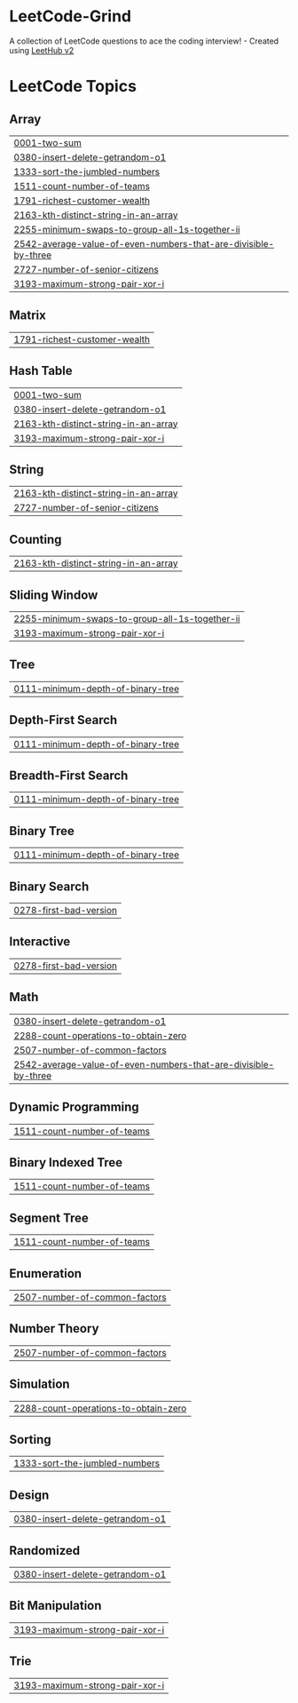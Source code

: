 # LeetCode-Grind
A collection of LeetCode questions to ace the coding interview! - Created using [LeetHub v2](https://github.com/arunbhardwaj/LeetHub-2.0)

<!---LeetCode Topics Start-->
# LeetCode Topics
## Array
|  |
| ------- |
| [0001-two-sum](https://github.com/bsimonson1/LeetCode-Grind/tree/master/0001-two-sum) |
| [0380-insert-delete-getrandom-o1](https://github.com/bsimonson1/LeetCode-Grind/tree/master/0380-insert-delete-getrandom-o1) |
| [1333-sort-the-jumbled-numbers](https://github.com/bsimonson1/LeetCode-Grind/tree/master/1333-sort-the-jumbled-numbers) |
| [1511-count-number-of-teams](https://github.com/bsimonson1/LeetCode-Grind/tree/master/1511-count-number-of-teams) |
| [1791-richest-customer-wealth](https://github.com/bsimonson1/LeetCode-Grind/tree/master/1791-richest-customer-wealth) |
| [2163-kth-distinct-string-in-an-array](https://github.com/bsimonson1/LeetCode-Grind/tree/master/2163-kth-distinct-string-in-an-array) |
| [2255-minimum-swaps-to-group-all-1s-together-ii](https://github.com/bsimonson1/LeetCode-Grind/tree/master/2255-minimum-swaps-to-group-all-1s-together-ii) |
| [2542-average-value-of-even-numbers-that-are-divisible-by-three](https://github.com/bsimonson1/LeetCode-Grind/tree/master/2542-average-value-of-even-numbers-that-are-divisible-by-three) |
| [2727-number-of-senior-citizens](https://github.com/bsimonson1/LeetCode-Grind/tree/master/2727-number-of-senior-citizens) |
| [3193-maximum-strong-pair-xor-i](https://github.com/bsimonson1/LeetCode-Grind/tree/master/3193-maximum-strong-pair-xor-i) |
## Matrix
|  |
| ------- |
| [1791-richest-customer-wealth](https://github.com/bsimonson1/LeetCode-Grind/tree/master/1791-richest-customer-wealth) |
## Hash Table
|  |
| ------- |
| [0001-two-sum](https://github.com/bsimonson1/LeetCode-Grind/tree/master/0001-two-sum) |
| [0380-insert-delete-getrandom-o1](https://github.com/bsimonson1/LeetCode-Grind/tree/master/0380-insert-delete-getrandom-o1) |
| [2163-kth-distinct-string-in-an-array](https://github.com/bsimonson1/LeetCode-Grind/tree/master/2163-kth-distinct-string-in-an-array) |
| [3193-maximum-strong-pair-xor-i](https://github.com/bsimonson1/LeetCode-Grind/tree/master/3193-maximum-strong-pair-xor-i) |
## String
|  |
| ------- |
| [2163-kth-distinct-string-in-an-array](https://github.com/bsimonson1/LeetCode-Grind/tree/master/2163-kth-distinct-string-in-an-array) |
| [2727-number-of-senior-citizens](https://github.com/bsimonson1/LeetCode-Grind/tree/master/2727-number-of-senior-citizens) |
## Counting
|  |
| ------- |
| [2163-kth-distinct-string-in-an-array](https://github.com/bsimonson1/LeetCode-Grind/tree/master/2163-kth-distinct-string-in-an-array) |
## Sliding Window
|  |
| ------- |
| [2255-minimum-swaps-to-group-all-1s-together-ii](https://github.com/bsimonson1/LeetCode-Grind/tree/master/2255-minimum-swaps-to-group-all-1s-together-ii) |
| [3193-maximum-strong-pair-xor-i](https://github.com/bsimonson1/LeetCode-Grind/tree/master/3193-maximum-strong-pair-xor-i) |
## Tree
|  |
| ------- |
| [0111-minimum-depth-of-binary-tree](https://github.com/bsimonson1/LeetCode-Grind/tree/master/0111-minimum-depth-of-binary-tree) |
## Depth-First Search
|  |
| ------- |
| [0111-minimum-depth-of-binary-tree](https://github.com/bsimonson1/LeetCode-Grind/tree/master/0111-minimum-depth-of-binary-tree) |
## Breadth-First Search
|  |
| ------- |
| [0111-minimum-depth-of-binary-tree](https://github.com/bsimonson1/LeetCode-Grind/tree/master/0111-minimum-depth-of-binary-tree) |
## Binary Tree
|  |
| ------- |
| [0111-minimum-depth-of-binary-tree](https://github.com/bsimonson1/LeetCode-Grind/tree/master/0111-minimum-depth-of-binary-tree) |
## Binary Search
|  |
| ------- |
| [0278-first-bad-version](https://github.com/bsimonson1/LeetCode-Grind/tree/master/0278-first-bad-version) |
## Interactive
|  |
| ------- |
| [0278-first-bad-version](https://github.com/bsimonson1/LeetCode-Grind/tree/master/0278-first-bad-version) |
## Math
|  |
| ------- |
| [0380-insert-delete-getrandom-o1](https://github.com/bsimonson1/LeetCode-Grind/tree/master/0380-insert-delete-getrandom-o1) |
| [2288-count-operations-to-obtain-zero](https://github.com/bsimonson1/LeetCode-Grind/tree/master/2288-count-operations-to-obtain-zero) |
| [2507-number-of-common-factors](https://github.com/bsimonson1/LeetCode-Grind/tree/master/2507-number-of-common-factors) |
| [2542-average-value-of-even-numbers-that-are-divisible-by-three](https://github.com/bsimonson1/LeetCode-Grind/tree/master/2542-average-value-of-even-numbers-that-are-divisible-by-three) |
## Dynamic Programming
|  |
| ------- |
| [1511-count-number-of-teams](https://github.com/bsimonson1/LeetCode-Grind/tree/master/1511-count-number-of-teams) |
## Binary Indexed Tree
|  |
| ------- |
| [1511-count-number-of-teams](https://github.com/bsimonson1/LeetCode-Grind/tree/master/1511-count-number-of-teams) |
## Segment Tree
|  |
| ------- |
| [1511-count-number-of-teams](https://github.com/bsimonson1/LeetCode-Grind/tree/master/1511-count-number-of-teams) |
## Enumeration
|  |
| ------- |
| [2507-number-of-common-factors](https://github.com/bsimonson1/LeetCode-Grind/tree/master/2507-number-of-common-factors) |
## Number Theory
|  |
| ------- |
| [2507-number-of-common-factors](https://github.com/bsimonson1/LeetCode-Grind/tree/master/2507-number-of-common-factors) |
## Simulation
|  |
| ------- |
| [2288-count-operations-to-obtain-zero](https://github.com/bsimonson1/LeetCode-Grind/tree/master/2288-count-operations-to-obtain-zero) |
## Sorting
|  |
| ------- |
| [1333-sort-the-jumbled-numbers](https://github.com/bsimonson1/LeetCode-Grind/tree/master/1333-sort-the-jumbled-numbers) |
## Design
|  |
| ------- |
| [0380-insert-delete-getrandom-o1](https://github.com/bsimonson1/LeetCode-Grind/tree/master/0380-insert-delete-getrandom-o1) |
## Randomized
|  |
| ------- |
| [0380-insert-delete-getrandom-o1](https://github.com/bsimonson1/LeetCode-Grind/tree/master/0380-insert-delete-getrandom-o1) |
## Bit Manipulation
|  |
| ------- |
| [3193-maximum-strong-pair-xor-i](https://github.com/bsimonson1/LeetCode-Grind/tree/master/3193-maximum-strong-pair-xor-i) |
## Trie
|  |
| ------- |
| [3193-maximum-strong-pair-xor-i](https://github.com/bsimonson1/LeetCode-Grind/tree/master/3193-maximum-strong-pair-xor-i) |
<!---LeetCode Topics End-->